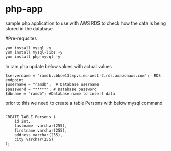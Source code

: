 # php-app
sample php application to use with AWS RDS to check how the data is being stored in the database

#Pre-requsites
   ```
   yum install mysql -y
   yum install mysql-libs -y
   yum install php-mysql -y
   ```

In ram.php update below values with actual values

```
$servername = "ramdb.cbbcw13tzpvs.eu-west-2.rds.amazonaws.com";  RDS endpoint 
$username = "ramdb";  # Database username 
$password = "*****"; # Database password
$dbname = "ramdb"; #Database name to insert data
```
prior to this we need to create a table Persons with below mysql command

```

CREATE TABLE Persons (
    id int,
    lastname  varchar(255),
    firstname varchar(255),
    address varchar(255),
    city varchar(255)
);
```
